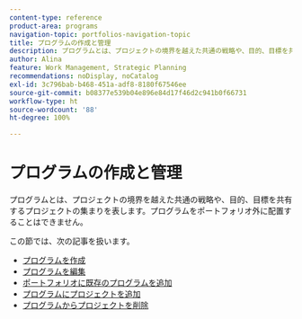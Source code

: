 ```yaml
---
content-type: reference
product-area: programs
navigation-topic: portfolios-navigation-topic
title: プログラムの作成と管理
description: プログラムとは、プロジェクトの境界を越えた共通の戦略や、目的、目標を共有するプロジェクトの集まりを表します。プログラムをポートフォリオ外に配置することはできません。
author: Alina
feature: Work Management, Strategic Planning
recommendations: noDisplay, noCatalog
exl-id: 3c796bab-b468-451a-adf8-8180f67546ee
source-git-commit: b08377e539b04e896e84d17f46d2c941b0f66731
workflow-type: ht
source-wordcount: '88'
ht-degree: 100%

---
```


# プログラムの作成と管理

プログラムとは、プロジェクトの境界を越えた共通の戦略や、目的、目標を共有するプロジェクトの集まりを表します。プログラムをポートフォリオ外に配置することはできません。

この節では、次の記事を扱います。

* [プログラムを作成](../../../manage-work/portfolios/create-and-manage-programs/create-program.md)
* [プログラムを編集](../../../manage-work/portfolios/create-and-manage-programs/edit-programs.md)
* [ポートフォリオに既存のプログラムを追加](../../../manage-work/portfolios/create-and-manage-programs/move-program.md)
* [プログラムにプロジェクトを追加](../../../manage-work/portfolios/create-and-manage-programs/add-project-to-program.md)
* [プログラムからプロジェクトを削除](../../../manage-work/portfolios/create-and-manage-programs/remove-project-from-program.md)
